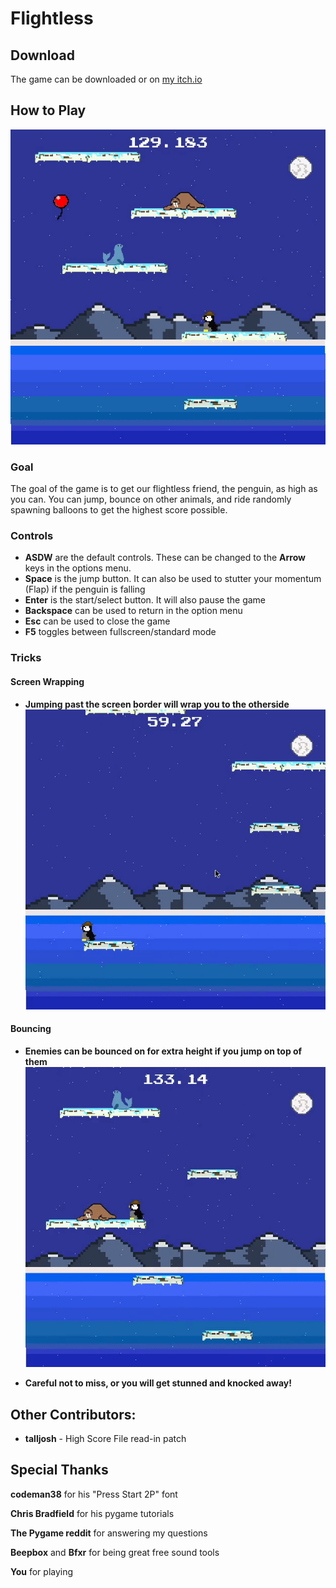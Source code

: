 # Flightless

## Download

The game can be downloaded or on [my itch.io](https://christiand37.itch.io/flightless)

## How to Play
  ![Demo](gifs/flightless_demo.gif)
  
### Goal
  The goal of the game is to get our flightless friend, the penguin, as high as you can. You can jump, bounce on other animals, and ride randomly spawning balloons to get the highest score possible.
  
### Controls

+ **ASDW** are the default controls. These can be changed to the **Arrow** keys in the options menu.
+ **Space** is the jump button. It can also be used to stutter your momentum (Flap) if the penguin is falling
+ **Enter** is the start/select button. It will also pause the game
+ **Backspace** can be used to return in the option menu
+ **Esc** can be used to close the game
+ **F5** toggles between fullscreen/standard mode

### Tricks
  #### Screen Wrapping
  + **Jumping past the screen border will wrap you to the otherside**
  ![Screen-Wrap](gifs/screenWrap.gif)
  
  #### Bouncing
  + **Enemies can be bounced on for extra height if you jump on top of them**
  ![Bounce](gifs/bounce.gif)
  
  + **Careful not to miss, or you will get stunned and knocked away!**
  
  ## Other Contributors:
  + **talljosh** - High Score File read-in patch
  
  ## Special Thanks
  
  **codeman38** for his "Press Start 2P" font
  
  **Chris Bradfield** for his pygame tutorials
  
  **The Pygame reddit** for answering my questions
  
  **Beepbox** and **Bfxr** for being great free sound tools
  
  **You** for playing
